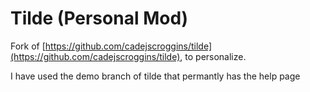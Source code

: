 # Tilde (Personal Mod)

Fork of [https://github.com/cadejscroggins/tilde](https://github.com/cadejscroggins/tilde), to personalize.

I have used the demo branch of tilde that permantly has the help page 

